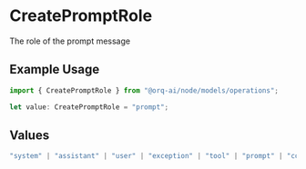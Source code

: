 # CreatePromptRole

The role of the prompt message

## Example Usage

```typescript
import { CreatePromptRole } from "@orq-ai/node/models/operations";

let value: CreatePromptRole = "prompt";
```

## Values

```typescript
"system" | "assistant" | "user" | "exception" | "tool" | "prompt" | "correction" | "expected_output"
```